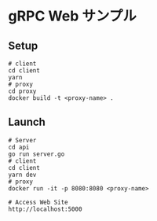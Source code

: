 # gRPC Web サンプル

## Setup

```
# client
cd client
yarn
# proxy
cd proxy
docker build -t <proxy-name> .
```

## Launch

```
# Server
cd api
go run server.go
# client
cd client
yarn dev
# proxy
docker run -it -p 8080:8080 <proxy-name>

# Access Web Site
http://localhost:5000
```
